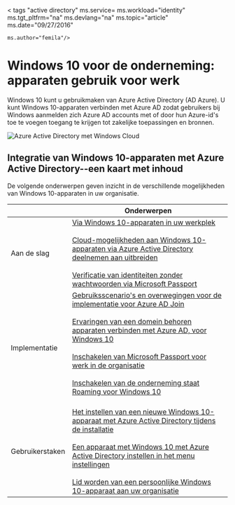 <properties
    pageTitle="Windows 10 voor de onderneming: apparaten gebruik voor werk | Microsoft Azure"
    description="Overzicht van de implementatie van Windows 10-apparaten voor ondernemingen en integreren met Azure Active Directory voor de Windows-wolk. Dus iets anders dan de verschillende manieren waarop een apparaat kunnen worden ingericht en gebruikt in een onderneming via de portal Azure."
    keywords="Windows cloud, Windows op Azure Active Directory, Windows 10-apparaten in Azure, Windows Azure-apparaten"
    services="active-directory"
    documentationCenter=""
    authors="femila"
    manager="swadhwa"
    editor=""
    tags="azure-classic-portal"/>

< tags "active directory" ms.service= ms.workload="identity" ms.tgt_pltfrm="na" ms.devlang="na" ms.topic="article" ms.date="09/27/2016"

    ms.author="femila"/>

# <a name="windows-10-for-the-enterprise-ways-to-use-devices-for-work"></a>Windows 10 voor de onderneming: apparaten gebruik voor werk

Windows 10 kunt u gebruikmaken van Azure Active Directory (AD Azure). U kunt Windows 10-apparaten verbinden met Azure AD zodat gebruikers bij Windows aanmelden zich Azure AD accounts met of door hun Azure-id's toe te voegen toegang te krijgen tot zakelijke toepassingen en bronnen.

![Azure Active Directory met Windows Cloud](./media/active-directory-azureadjoin/windows10-overview.png)


## <a name="integrating-windows-10-devices-with-azure-active-directory--a-content-map"></a>Integratie van Windows 10-apparaten met Azure Active Directory--een kaart met inhoud

De volgende onderwerpen geven inzicht in de verschillende mogelijkheden van Windows 10-apparaten in uw organisatie.

|              | Onderwerpen                                                                                                                                                                                                    |
|--------------------------------|-------------------------------------------------------------------------------------------------------------------------------------------------------------------------------------------------------------------------------------------------------------------------------------------------------------|
| Aan de slag                  | [Via Windows 10-apparaten in uw werkplek](active-directory-azureadjoin-windows10-devices.md) <br> <br> [Cloud-mogelijkheden aan Windows 10-apparaten via Azure Active Directory deelnemen aan uitbreiden](active-directory-azureadjoin-overview.md) <br> <br> [Verificatie van identiteiten zonder wachtwoorden via Microsoft Passport](active-directory-azureadjoin-passport.md)                              |
| Implementatie     | [Gebruiksscenario's en overwegingen voor de implementatie voor Azure AD Join](active-directory-azureadjoin-deployment-aadjoindirect.md) <br><br> [Ervaringen van een domein behoren apparaten verbinden met Azure AD, voor Windows 10](active-directory-azureadjoin-devices-group-policy.md)<br><br>[Inschakelen van Microsoft Passport voor werk in de organisatie](active-directory-azureadjoin-passport-deployment.md)<br><br> [Inschakelen van de onderneming staat Roaming voor Windows 10](active-directory-windows-enterprise-state-roaming-overview.md)<br><br> |
| Gebruikerstaken    | [Het instellen van een nieuwe Windows 10-apparaat met Azure Active Directory tijdens de installatie](active-directory-azureadjoin-user-frx.md) <br><br> [Een apparaat met Windows 10 met Azure Active Directory instellen in het menu instellingen](active-directory-azureadjoin-user-upgrade.md) <br><br> [Lid worden van een persoonlijke Windows 10-apparaat aan uw organisatie](active-directory-azureadjoin-personal-device.md) |
